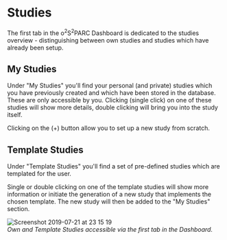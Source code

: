 # Studies

The first tab in the o<sup>2</sup>S<sup>2</sup>PARC Dashboard is dedicated to the studies overview - distinguishing between own studies and studies which have already been setup.

## My Studies

Under "My Studies" you'll find your personal (and private) studies which you have previously created and which have been stored in the database. These are only accessible by you. Clicking (single click) on one of these studies will show more details, double clicking will bring you into the study itself.<br/>
   
Clicking on the (+) button allow you to set up a new study from scratch.

## Template Studies

Under "Template Studies" you'll find a set of pre-defined studies which are templated for the user.

Single or double clicking on one of the template studies will show more information or initiate the generation of a new study that implements the chosen template. The new study will then be added to the "My Studies" section.

![Screenshot 2019-07-21 at 23 15 19](https://user-images.githubusercontent.com/32800795/61597209-e2bb7880-ac0d-11e9-9f06-c44e4fb36bc6.png ':size=600%') <br/>
*Own and Template Studies accessible via the first tab in the Dashboard.*